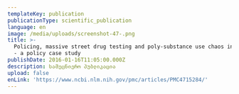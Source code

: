 ```yaml
---
templateKey: publication
publicationType: scientific_publication
language: en
image: /media/uploads/screenshot-47-.png
title: >-
  Policing, massive street drug testing and poly-substance use chaos in Georgia
  - a policy case study
publishDate: 2016-01-16T11:05:00.000Z
description: სამეცნიერო პუბლიკაცია
upload: false
enLink: 'https://www.ncbi.nlm.nih.gov/pmc/articles/PMC4715284/'
---
```


